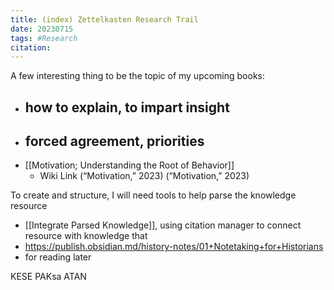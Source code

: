 ```yaml
---
title: (index) Zettelkasten Research Trail
date: 20230715
tags: #Research
citation: 
---
```


A few interesting thing to be the topic of my upcoming books:
- how to explain, to impart insight
	- 
- forced agreement, priorities
	- 
- [[Motivation; Understanding the Root of Behavior]]
	- Wiki Link (“Motivation,” 2023) (“Motivation,” 2023) 


To create and structure, I will need tools to help parse the knowledge resource
- [[Integrate Parsed Knowledge]], using citation manager to connect resource with knowledge that 
- https://publish.obsidian.md/history-notes/01+Notetaking+for+Historians
- for reading later



KESE
PAKsa
ATAN